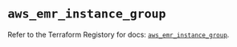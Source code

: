 # `aws_emr_instance_group`

Refer to the Terraform Registory for docs: [`aws_emr_instance_group`](https://www.terraform.io/docs/providers/aws/r/emr_instance_group).
